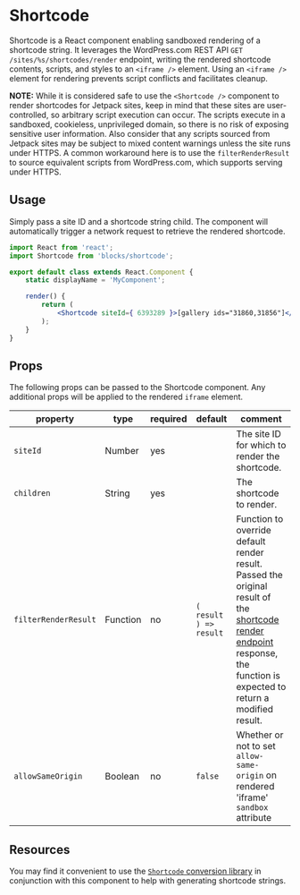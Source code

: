 Shortcode
=========

Shortcode is a React component enabling sandboxed rendering of a shortcode string. It leverages the WordPress.com REST API `GET /sites/%s/shortcodes/render` endpoint, writing the rendered shortcode contents, scripts, and styles to an `<iframe />` element. Using an `<iframe />` element for rendering prevents script conflicts and facilitates cleanup.

__NOTE:__ While it is considered safe to use the `<Shortcode />` component to render shortcodes for Jetpack sites, keep in mind that these sites are user-controlled, so arbitrary script execution can occur. The scripts execute in a sandboxed, cookieless, unprivileged domain, so there is no risk of exposing sensitive user information. Also consider that any scripts sourced from Jetpack sites may be subject to mixed content warnings unless the site runs under HTTPS. A common workaround here is to use the `filterRenderResult` to source equivalent scripts from WordPress.com, which supports serving under HTTPS.

## Usage

Simply pass a site ID and a shortcode string child. The component will automatically trigger a network request to retrieve the rendered shortcode.

```jsx
import React from 'react';
import Shortcode from 'blocks/shortcode';

export default class extends React.Component {
	static displayName = 'MyComponent';

	render() {
		return (
			<Shortcode siteId={ 6393289 }>[gallery ids="31860,31856"]</Shortcode>
		);
	}
}
```

## Props

The following props can be passed to the Shortcode component. Any additional props will be applied to the rendered `iframe` element.

| property             | type     | required | default                | comment |
| -------------------- | -------- | -------- | ---------------------- | ------- |
| `siteId`             | Number   | yes      |                        | The site ID for which to render the shortcode. |
| `children`           | String   | yes      |                        | The shortcode to render. |
| `filterRenderResult` | Function | no       | `( result ) => result` | Function to override default render result. Passed the original result of the [shortcode render endpoint](https://developer.wordpress.com/docs/api/1.1/get/sites/%24site/shortcodes/render/) response, the function is expected to return a modified result. |
| `allowSameOrigin`    | Boolean  | no       | `false`                | Whether or not to set `allow-same-origin` on rendered 'iframe' `sandbox` attribute |

## Resources

You may find it convenient to use the [`Shortcode` conversion library](https://github.com/Automattic/wp-calypso/tree/HEAD/client/lib/shortcode) in conjunction with this component to help with generating shortcode strings.
